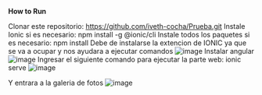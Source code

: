 **How to Run**

Clonar este repositorio: https://github.com/iveth-cocha/Prueba.git 
Instale Ionic si es necesario: npm install -g @ionic/cli
Instale todos los paquetes si es necesario: npm install
Debe de instalarse la extencion de IONIC ya que se va a ocupar y nos ayudara a ejecutar comandos
![image](https://github.com/iveth-cocha/Prueba/assets/134402331/7c47fadd-b3a5-415b-8252-4cd18813deb3)
Instalar angular 
![image](https://github.com/iveth-cocha/Prueba/assets/134402331/e49e8a85-03f9-477a-9218-9119e45ef9c4)
Ingresar el siguiente comando para ejecutar la parte web: ionic serve
![image](https://github.com/iveth-cocha/Prueba/assets/134402331/c540d1c5-5b03-48f7-8a44-c2315319ba6b)

Y entrara a la galeria de fotos
![image](https://github.com/iveth-cocha/Prueba/assets/134402331/a3f8eca1-e010-4783-b682-d69fa04bc203)




